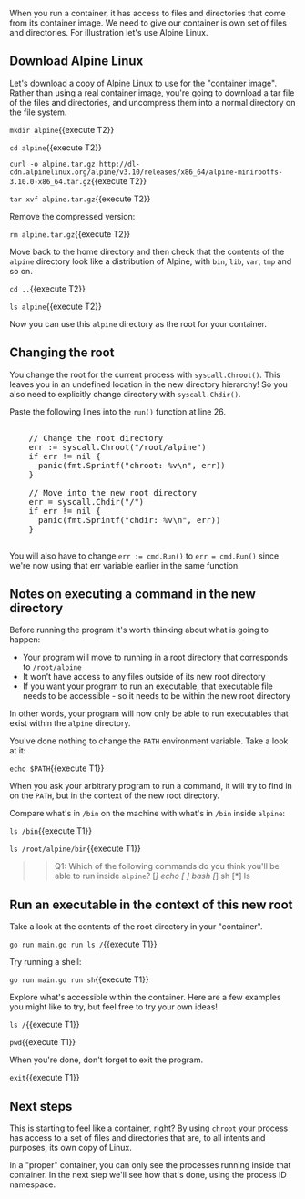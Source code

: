 When you run a container, it has access to files and directories that come from its container image. We need to give our container is own set of files and directories. For illustration let's use Alpine Linux.

## Download Alpine Linux

Let's download a copy of Alpine Linux to use for the "container image". Rather than using a real container image, you're going to download a tar file of the files and directories, and uncompress them into a normal directory on the file system. 

`mkdir alpine`{{execute T2}}

`cd alpine`{{execute T2}}

`curl -o alpine.tar.gz http://dl-cdn.alpinelinux.org/alpine/v3.10/releases/x86_64/alpine-minirootfs-3.10.0-x86_64.tar.gz`{{execute T2}}

`tar xvf alpine.tar.gz`{{execute T2}}

Remove the compressed version:

`rm alpine.tar.gz`{{execute T2}}

Move back to the home directory and then check that the contents of the `alpine` directory look like a distribution of Alpine, with `bin`, `lib`, `var`, `tmp` and so on.

`cd ..`{{execute T2}}

`ls alpine`{{execute T2}}

Now you can use this `alpine` directory as the root for your container. 

## Changing the root

You change the root for the current process with `syscall.Chroot()`. This leaves you in an undefined location in the new directory hierarchy! So you also need to explicitly change directory with `syscall.Chdir()`.

Paste the following lines into the `run()` function at line 26.

<pre class="file" data-target="clipboard">

    // Change the root directory
    err := syscall.Chroot("/root/alpine")
    if err != nil {
      panic(fmt.Sprintf("chroot: %v\n", err))
    }

    // Move into the new root directory
    err = syscall.Chdir("/")
    if err != nil {
      panic(fmt.Sprintf("chdir: %v\n", err))
    }

</pre>

You will also have to change `err := cmd.Run()` to `err = cmd.Run()` since we're now using that err variable earlier in the same function.

## Notes on executing a command in the new directory

Before running the program it's worth thinking about what is going to happen:

* Your program will move to running in a root directory that corresponds to `/root/alpine`
* It won't have access to any files outside of its new root directory
* If you want your program to run an executable, that executable file needs to be accessible - so it needs to be within the new root directory

In other words, your program will now only be able to run executables that exist within the `alpine` directory.

You've done nothing to change the `PATH` environment variable. Take a look at it:

`echo $PATH`{{execute T1}}

When you ask your arbitrary program to run a command, it will try to find in on the `PATH`, but in the context of the new root directory.

Compare what's in `/bin` on the machine with what's in `/bin` inside `alpine`:

`ls /bin`{{execute T1}}

`ls /root/alpine/bin`{{execute T1}}

>>Q1: Which of the following commands do you think you'll be able to run inside `alpine`?
[*] echo
[ ] bash
[*] sh
[*] ls

## Run an executable in the context of this new root

Take a look at the contents of the root directory in your "container".

`go run main.go run ls /`{{execute T1}}

Try running a shell:

`go run main.go run sh`{{execute T1}}

Explore what's accessible within the container. Here are a few examples you might like to try, but feel free to try your own ideas!

`ls /`{{execute T1}}

`pwd`{{execute T1}}

When you're done, don't forget to exit the program. 

`exit`{{execute T1}}

## Next steps

This is starting to feel like a container, right? By using `chroot` your process has access to a set of files and directories that are, to all intents and purposes, its own copy of Linux.

In a "proper" container, you can only see the processes running inside that container. In the next step we'll see how that's done, using the process ID namespace.
